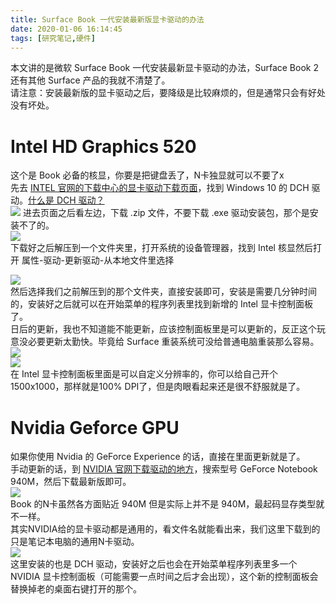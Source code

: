 ```yaml
---
title: Surface Book 一代安装最新版显卡驱动的办法
date: 2020-01-06 16:14:45
tags: [研究笔记,硬件]
---
```

本文讲的是微软 Surface Book 一代安装最新显卡驱动的办法，Surface Book 2 还有其他 Surface 产品的我就不清楚了。  
请注意：安装最新版的显卡驱动之后，要降级是比较麻烦的，但是通常只会有好处没有坏处。  

# Intel HD Graphics 520
这个是 Book 必备的核显，你要是把键盘丢了，N卡独显就可以不要了x  
先去 [INTEL 官网的下载中心的显卡驱动下载页面](https://downloadcenter.intel.com/product/80939/Graphics-Drivers)，找到 Windows 10 的 DCH 驱动。[什么是 DCH 驱动？](https://www.zhihu.com/question/311670069/answer/734734237)  
![](https://s2.ax1x.com/2020/01/06/ls6M1f.png)
进去页面之后看左边，下载 .zip 文件，不要下载 .exe 驱动安装包，那个是安装不了的。  
![](https://s2.ax1x.com/2020/01/06/ls63ng.png)  
下载好之后解压到一个文件夹里，打开系统的设备管理器，找到 Intel 核显然后打开 属性-驱动-更新驱动-从本地文件里选择  

![](https://s2.ax1x.com/2020/01/06/lsclP1.png)   
然后选择我们之前解压到的那个文件夹，直接安装即可，安装是需要几分钟时间的，安装好之后就可以在开始菜单的程序列表里找到新增的 Intel 显卡控制面板了。    
日后的更新，我也不知道能不能更新，应该控制面板里是可以更新的，反正这个玩意没必要更新太勤快。毕竟给 Surface 重装系统可没给普通电脑重装那么容易。  
![](https://s2.ax1x.com/2020/01/06/lsgQeg.png)  
![](https://s2.ax1x.com/2020/01/06/lsggl6.png)  
在 Intel 显卡控制面板里面是可以自定义分辨率的，你可以给自己开个 1500x1000，那样就是100% DPI了，但是肉眼看起来还是很不舒服就是了。

# Nvidia Geforce GPU
如果你使用 Nvidia 的 GeForce Experience 的话，直接在里面更新就是了。  
手动更新的话，到 [NVIDIA 官网下载驱动的地方](https://www.geforce.cn/drivers)，搜索型号 GeForce Notebook 940M，然后下载最新版即可。  
![](https://s2.ax1x.com/2020/01/06/lsT7V0.png)  
Book 的N卡虽然各方面贴近 940M 但是实际上并不是 940M，最起码显存类型就不一样。  
其实NVIDIA给的显卡驱动都是通用的，看文件名就能看出来，我们这里下载到的只是笔记本电脑的通用N卡驱动。    
![](https://s2.ax1x.com/2020/01/06/ls7PIK.png)  
这里安装的也是 DCH 驱动，安装好之后也会在开始菜单程序列表里多一个 NVIDIA 显卡控制面板（可能需要一点时间之后才会出现），这个新的控制面板会替换掉老的桌面右键打开的那个。  

